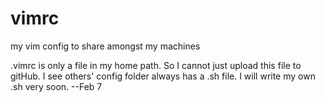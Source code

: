 # vimrc
my vim config to share amongst my machines

.vimrc is only a file in my home path. So I cannot just upload this file to gitHub. I see others' config folder always has a .sh file. I will write my own .sh very soon. --Feb 7
